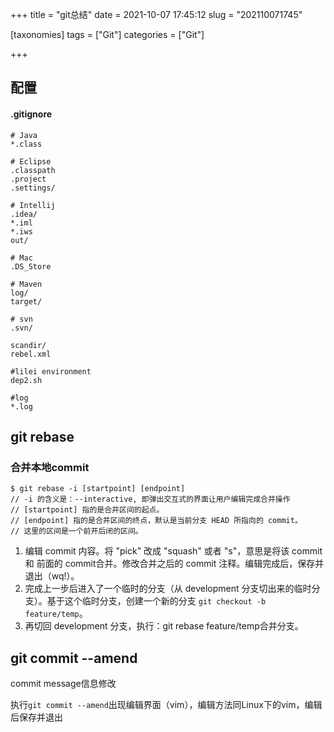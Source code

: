 +++
title = "git总结"
date = 2021-10-07 17:45:12
slug = "202110071745"

[taxonomies]
tags = ["Git"]
categories = ["Git"]

+++

<!-- more -->

## 配置

#### .gitignore

```
# Java
*.class
 
# Eclipse
.classpath
.project
.settings/
 
# Intellij
.idea/
*.iml
*.iws
out/
 
# Mac
.DS_Store
 
# Maven
log/
target/
 
# svn
.svn/
 
scandir/
rebel.xml
 
#lilei environment
dep2.sh
 
#log
*.log
```

## git rebase

### 合并本地commit

```
$ git rebase -i [startpoint] [endpoint]
// -i 的含义是：--interactive, 即弹出交互式的界面让用户编辑完成合并操作
// [startpoint] 指的是合并区间的起点。
// [endpoint] 指的是合并区间的终点，默认是当前分支 HEAD 所指向的 commit。
// 这里的区间是一个前开后闭的区间。
```

1. 编辑 commit 内容。将 "pick" 改成 "squash" 或者 "s"，意思是将该 commit和 前面的 commit合并。修改合并之后的 commit 注释。编辑完成后，保存并退出（wq!）。
2. 完成上一步后进入了一个临时的分支（从 development 分支切出来的临时分支）。基于这个临时分支，创建一个新的分支 `git checkout -b feature/temp`。
3. 再切回 development 分支，执行：git rebase feature/temp合并分支。

## git commit --amend

commit message信息修改

执行`git commit --amend`出现编辑界面（vim），编辑方法同Linux下的vim，编辑后保存并退出


